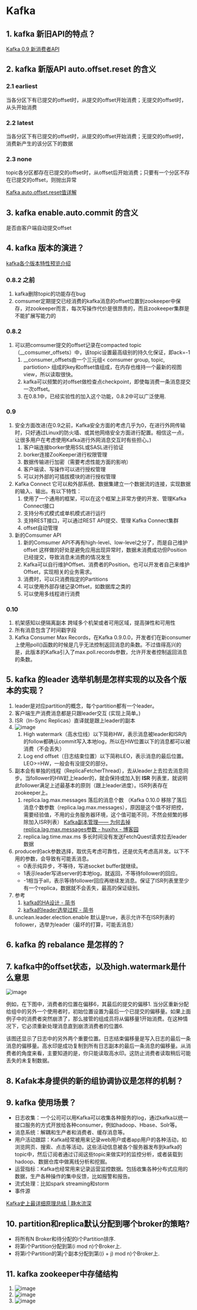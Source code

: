 # Kafka

## 1. kafka 新旧API的特点？

[Kafka 0.9 新消费者API](https://www.cnblogs.com/admln/p/5446361.html)

## 2. kafka 新版API auto.offset.reset 的含义

### 2.1 earliest

当各分区下有已提交的offset时，从提交的offset开始消费；无提交的offset时，从头开始消费

### 2.2 latest

当各分区下有已提交的offset时，从提交的offset开始消费；无提交的offset时，消费新产生的该分区下的数据

### 2.3 none

topic各分区都存在已提交的offset时，从offset后开始消费；只要有一个分区不存在已提交的offset，则抛出异常

[Kafka auto.offset.reset值详解](https://blog.csdn.net/lishuangzhe7047/article/details/74530417)

## 3. kafka enable.auto.commit 的含义

是否由客户端自动提交offset

## 4. kafka 版本的演进？

[kafka各个版本特性预览介绍](https://blog.csdn.net/hesi9555/article/details/70237744)

### 0.8.2 之前

1. kafka删除topic的功能存在bug
2. comsumer定期提交已经消费的kafka消息的offset位置到zookeeper中保存，对zookeeper而言，每次写操作代价是很昂贵的，而且zookeeper集群是不能扩展写能力的

### 0.8.2

1. 可以把comsumer提交的offset记录在compacted topic（__comsumer_offsets）中，该topic设置最高级别的持久化保证，即ack=-1
    1. __consumer_offsets由一个三元组< comsumer group, topic, partiotion> 组成的key和offset值组成，在内存也维持一个最新的视图view，所以读取很快。
    2. kafka可以频繁的对offset做检查点checkpoint，即使每消费一条消息提交一次offset。
    3. 在0.8.1中，已经实验性的加入这个功能，0.8.2中可以广泛使用.

### 0.9

1. 安全方面改进(在0.9之前，Kafka安全方面的考虑几乎为0，在进行外网传输时，只好通过Linux的防火墙、或其他网络安全方面进行配置。相信这一点，让很多用户在考虑使用Kafka进行外网消息交互时有些担心。)
    1. 客户端连接borker使用SSL或SASL进行验证
    2. borker连接ZooKeeper进行权限管理
    3. 数据传输进行加密（需要考虑性能方面的影响）
    4. 客户端读、写操作可以进行授权管理
    5. 可以对外部的可插拔模块的进行授权管理
2. Kafka Connect 它可以和外部系统、数据集建立一个数据流的连接，实现数据的输入、输出。有以下特性：
    1. 使用了一个通用的框架，可以在这个框架上非常方便的开发、管理Kafka Connect接口
    2. 支持分布式模式或单机模式进行运行
    3. 支持REST接口，可以通过REST API提交、管理 Kafka Connect集群
    4. offset自动管理
3. 新的Comsumer API
    1. 新的Comsumer API不再有high-level、low-level之分了，而是自己维护offset 这样做的好处是避免应用出现异常时，数据未消费成功但Position已经提交，导致消息未消费的情况发生
    2. Kafka可以自行维护Offset、消费者的Position。也可以开发者自己来维护Offset，实现相关的业务需求。
    3. 消费时，可以只消费指定的Partitions
    4. 可以使用外部存储记录Offset，如数据库之类的
    5. 可以使用多线程进行消费

### 0.10

1. 机架感知以便隔离副本 跨域多个机架或者可用区域，提高弹性和可用性
2. 所有消息包含了时间戳字段
3. Kafka Consumer Max Records，在Kafka 0.9.0.0，开发者们在新consumer上使用poll()函数的时候是几乎无法控制返回消息的条数。不过值得高兴的是，此版本的Kafka引入了max.poll.records参数，允许开发者控制返回消息的条数。

## 5. kafka 的leader 选举机制是怎样实现的以及各个版本的实现？

1. leader是对应partition的概念，每个partition都有一个leader。
2. 客户端生产消费消息都是只跟leader交互 (实现上简单。)
3. ISR（In-Sync Replicas）直译就是跟上leader的副本
4. ![image](http://static.lovedata.net/jpg/2018/5/29/8e14780235f97056c60785dce43f18e7.jpg)
    1. High watermark（高水位线）以下简称HW，表示消息被leader和ISR内的follow都确认commit写入本地log，所以在HW位置以下的消息都可以被消费（不会丢失）
    2. Log end offset（日志结束位置）以下简称LEO，表示消息的最后位置。LEO>=HW，一般会有没提交的部分。
5. 副本会有单独的线程（ReplicaFetcherThread），去从leader上去拉去消息同步。当follower的HW赶上leader的，就会保持或加入到 **ISR** 列表里，就说明此follower满足上述最基本的原则（跟上leader进度）。ISR列表存在zookeeper上。
    1. replica.lag.max.messages 落后的消息个数 （Kafka 0.10.0 移除了落后消息个数参数（replica.lag.max.messages），原因是这个值不好把控，需要经验值，不用的业务服务器环境，这个值可能不同，不然会频繁的移除加入ISR列表） [Kafka副本管理—— 为何去掉replica.lag.max.messages参数 - huxihx - 博客园](http://www.cnblogs.com/huxi2b/p/5903354.html)
    2. replica.lag.time.max.ms 多长时间没有发送FetchQuest请求拉去leader数据
6. producer的ack参数选择，取优先考虑可靠性，还是优先考虑高并发。以下不用的参数，会导致有可能丢消息。
    - 0表示纯异步，不等待，写进socket buffer就继续。
    - 1表示leader写进server的本地log，就返回，不等待follower的回应。
    - -1相当于all，表示等待follower回应再继续发消息。保证了ISR列表里至少有一个replica，数据就不会丢失，最高的保证级别。
7. 参考
    1. [kafka的HA设计 - 简书](https://www.jianshu.com/p/83066b4df739)
    2. [kafka的leader选举过程 - 简书](https://www.jianshu.com/p/c987b5e055b0)
8. unclean.leader.election.enable 默认是true，表示允许不在ISR列表的follower，选举为leader（最坏的打算，可能丢消息）

## 6. kafka 的 rebalance 是怎样的？

## 7. kafka中的offset状态，以及high.watermark是什么意思

![image](http://static.lovedata.net/jpg/2018/5/25/c2fa3b250b6512a80279e8140b1421d7.jpg)

例如，在下图中，消费者的位置在偏移6，其最后的提交的偏移1.
当分区重新分配给组中的另外一个使用者时，初始位置设置为最后一个已提交的偏移量。如果上面例子中的消费者突然崩溃了，那么接管的组成员将从偏移量1开始消费。在这种情况下，它必须重新处理消息直到崩溃消费者的位置6.

该图还显示了日志中的另外两个重要位置。日志结束偏移量是写入日志的最后一条消息的偏移量。高水印是成功复制到所有日志副本的最后一条消息的偏移量。从消费者的角度来看，主要知道的是，你只能读取高水印。这防止消费者读取稍后可能丢失的未复制数据。

## 8. Kafak本身提供的新的组协调协议是怎样的机制？

## 9. kafka 使用场景？

- 日志收集：一个公司可以用Kafka可以收集各种服务的log，通过kafka以统一接口服务的方式开放给各种consumer，例如hadoop、Hbase、Solr等。
- 消息系统：解耦和生产者和消费者、缓存消息等。
- 用户活动跟踪：Kafka经常被用来记录web用户或者app用户的各种活动，如浏览网页、搜索、点击等活动，这些活动信息被各个服务器发布到kafka的topic中，然后订阅者通过订阅这些topic来做实时的监控分析，或者装载到hadoop、数据仓库中做离线分析和挖掘。
- 运营指标：Kafka也经常用来记录运营监控数据。包括收集各种分布式应用的数据，生产各种操作的集中反馈，比如报警和报告。
- 流式处理：比如spark streaming和storm
- 事件源

[Kafka史上最详细原理总结 | 静水流深](http://www.thinkyixia.com/2017/10/25/kafka-2/)

## 10. partition和replica默认分配到哪个broker的策略?

- 将所有N Broker和待分配的i个Partition排序.
- 将第i个Partition分配到第(i mod n)个Broker上.
- 将第i个Partition的第j个副本分配到第((i + j) mod n)个Broker上.

## 11. kafka zookeeper中存储结构

1. ![image](http://static.lovedata.net/jpg/2018/5/29/e579c3897235853981bb911ef3328e4e.jpg)
2. ![image](http://static.lovedata.net/jpg/2018/5/29/58462246b8030bb67d3a633305cfe12b.jpg)
3. ![image](http://static.lovedata.net/jpg/2018/5/29/dc69269178701fdeae11e3388340176e.jpg)
